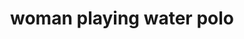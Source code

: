 ---
layout: people&body
title: woman playing water polo
emoji: woman_playing_water_polo
permalink: 🤽‍♀️.html
---